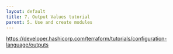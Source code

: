 ```yaml
---
layout: default
title: 7. Output Values tutorial
parent: 5. Use and create modules
---
```


https://developer.hashicorp.com/terraform/tutorials/configuration-language/outputs